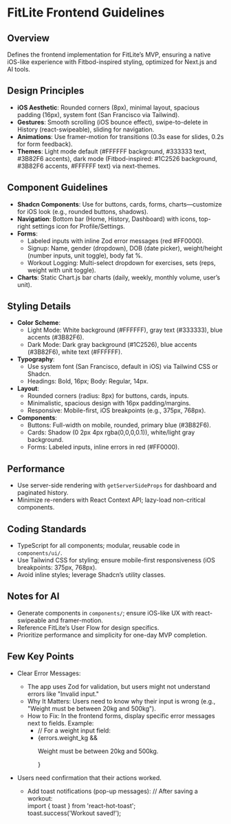 # FitLite Frontend Guidelines

## Overview
Defines the frontend implementation for FitLite’s MVP, ensuring a native iOS-like experience with Fitbod-inspired styling, optimized for Next.js and AI tools.

## Design Principles
- **iOS Aesthetic**: Rounded corners (8px), minimal layout, spacious padding (16px), system font (San Francisco via Tailwind).
- **Gestures**: Smooth scrolling (iOS bounce effect), swipe-to-delete in History (react-swipeable), sliding for navigation.
- **Animations**: Use framer-motion for transitions (0.3s ease for slides, 0.2s for form feedback).
- **Themes**: Light mode default (#FFFFFF background, #333333 text, #3B82F6 accents), dark mode (Fitbod-inspired: #1C2526 background, #3B82F6 accents, #FFFFFF text) via next-themes.

## Component Guidelines
- **Shadcn Components**: Use for buttons, cards, forms, charts—customize for iOS look (e.g., rounded buttons, shadows).
- **Navigation**: Bottom bar (Home, History, Dashboard) with icons, top-right settings icon for Profile/Settings.
- **Forms**:
  - Labeled inputs with inline Zod error messages (red #FF0000).
  - Signup: Name, gender (dropdown), DOB (date picker), weight/height (number inputs, unit toggle), body fat %.
  - Workout Logging: Multi-select dropdown for exercises, sets (reps, weight with unit toggle).
- **Charts**: Static Chart.js bar charts (daily, weekly, monthly volume, user’s unit).

## Styling Details
- **Color Scheme**:
  - Light Mode: White background (#FFFFFF), gray text (#333333), blue accents (#3B82F6).
  - Dark Mode: Dark gray background (#1C2526), blue accents (#3B82F6), white text (#FFFFFF).
- **Typography**:
  - Use system font (San Francisco, default in iOS) via Tailwind CSS or Shadcn.
  - Headings: Bold, 16px; Body: Regular, 14px.
- **Layout**:
  - Rounded corners (radius: 8px) for buttons, cards, inputs.
  - Minimalistic, spacious design with 16px padding/margins.
  - Responsive: Mobile-first, iOS breakpoints (e.g., 375px, 768px).
- **Components**:
  - Buttons: Full-width on mobile, rounded, primary blue (#3B82F6).
  - Cards: Shadow (0 2px 4px rgba(0,0,0,0.1)), white/light gray background.
  - Forms: Labeled inputs, inline errors in red (#FF0000).

## Performance
- Use server-side rendering with `getServerSideProps` for dashboard and paginated history.
- Minimize re-renders with React Context API; lazy-load non-critical components.

## Coding Standards
- TypeScript for all components; modular, reusable code in `components/ui/`.
- Use Tailwind CSS for styling; ensure mobile-first responsiveness (iOS breakpoints: 375px, 768px).
- Avoid inline styles; leverage Shadcn’s utility classes.

## Notes for AI
- Generate components in `components/`; ensure iOS-like UX with react-swipeable and framer-motion.
- Reference FitLite’s User Flow for design specifics.
- Prioritize performance and simplicity for one-day MVP completion.

## Few Key Points
- Clear Error Messages:
  - The app uses Zod for validation, but users might not understand errors like "Invalid input."
  - Why It Matters: Users need to know why their input is wrong (e.g., "Weight must be between 20kg and 500kg").
  - How to Fix: In the frontend forms, display specific error messages next to fields. Example:
    - // For a weight input field:
    - {errors.weight_kg && <p className="text-red-500">Weight must be between 20kg and 500kg.</p>}

- Users need confirmation that their actions worked.
  - Add toast notifications (pop-up messages):
    // After saving a workout:  
    import { toast } from 'react-hot-toast';  
    toast.success('Workout saved!');  
